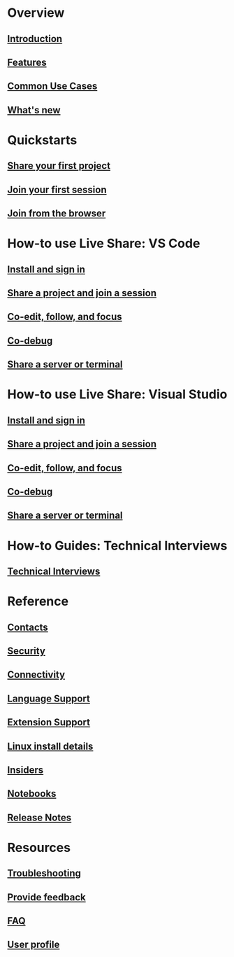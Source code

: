 <!-- markdownlint-disable MD022 MD025 -->
# Overview
## [Introduction](index.md)
## [Features](overview/features.md)
## [Common Use Cases](reference/use-cases.md)
## [What's new](overview/whats-new.md)
# Quickstarts
## [Share your first project](quickstart/share.md)
## [Join your first session](quickstart/join.md)
## [Join from the browser](quickstart/browser-join.md)
# How-to use Live Share: VS Code
## [Install and sign in](use/install-live-share-visual-studio-code.md)
## [Share a project and join a session](use/share-project-join-session-visual-studio-code.md)
## [Co-edit, follow, and focus](use/coedit-follow-focus-visual-studio-code.md)
## [Co-debug](use/codebug-visual-studio-code.md)
## [Share a server or terminal](use/share-server-visual-studio-code.md)
# How-to use Live Share: Visual Studio
## [Install and sign in](use/install-live-share-visual-studio.md)
## [Share a project and join a session](use/share-project-join-session-visual-studio.md)
## [Co-edit, follow, and focus](use/coedit-follow-focus-visual-studio.md)
## [Co-debug](use/codebug-visual-studio.md)
## [Share a server or terminal](use/share-server-visual-studio.md)
# How-to Guides: Technical Interviews
## [Technical Interviews](use/technical-interviews.md)
# Reference
## [Contacts](reference/contacts.md)
## [Security](reference/security.md)
## [Connectivity](reference/connectivity.md)
## [Language Support](reference/platform-support.md)
## [Extension Support](reference/extensions.md)
## [Linux install details](reference/linux.md)
## [Insiders](reference/insiders.md)
## [Notebooks](reference/notebooks.md)
## [Release Notes](https://aka.ms/vsls-releases)
# Resources
## [Troubleshooting](troubleshooting.md)
## [Provide feedback](support.md)
## [FAQ](faq.yml)
## [User profile](user-profile.md)
